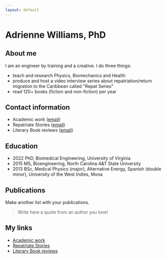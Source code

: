 ```yaml
---
layout: default
---
```


# Adrienne Williams, PhD

## About me

I am an engineer by training and a creative. I do three things:
- teach and research Physics, Biomechanics and Health
- produce and host a video interview series about repatriation/return migration to the Caribbean called "Repat Series"
- read 120+ books (fiction and non-fiction) per year

## Contact information
- Academic work ([email](adrienne.williams@uwimona.edu.jm))
- Repatriate Stories ([email](repatstories@gmail.com))
- Literary Book reviews ([email](adrimano876@gmail.com))

## Education
- 2022 	    PhD, Biomedical Engineering, University of Virginia
- 2015			MS, Bioengineering, North Carolina A&T State University
- 2013 			BSc, Medical Physics (major), Alternative Energy, Spanish (double minor), University of the West Indies, Mona


## Publications

Make another list with your publications.

> Write here a quote from an author you love!

## My links
- [Academic work](https://scholar.google.com/citations?user=e461iLQAAAAJ&hl=en)
- [Repatriate Stories](https://www.youtube.com/@repatstories)
- [Literary Book reviews](https://www.youtube.com/@adrimano)
